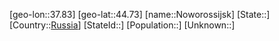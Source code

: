﻿---
location: [44.73,37.83]
type: City
tags:
- geo/City


SpocWebEntityId: 32981
isDeleted: false
confidential: public

---
[geo-lon::37.83]
[geo-lat::44.73]
[name::Noworossijsk]
[State::]
[Country::[Russia](geo/Continent/Europe/Russia.md)]
[StateId::]
[Population::]
[Unknown::]

